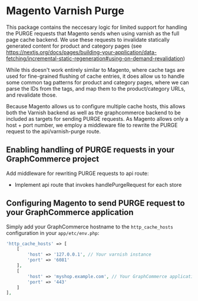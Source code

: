 # Magento Varnish Purge

This package contains the neccesary logic for limited support for handling the
PURGE requests that Magento sends when using varnish as the full page cache
backend. We use these requests to invalidate statically generated content for
product and category pages (see
https://nextjs.org/docs/pages/building-your-application/data-fetching/incremental-static-regeneration#using-on-demand-revalidation)

While this doesn't work entirely similar to Magento, where cache tags are used
for fine-grained flushing of cache entries, it does allow us to handle some
common tag patterns for product and category pages, where we can parse the IDs
from the tags, and map them to the product/category URLs, and revalidate those.

Because Magento allows us to configure multiple cache hosts, this allows both
the Varnish backend as well as the graphcommerce backend to be included as
targets for sending PURGE requests. As Magento allows only a host + port number,
we employ a middleware file to rewrite the PURGE request to the
api/varnish-purge route.

## Enabling handling of PURGE requests in your GraphCommerce project

Add middleware for rewriting PURGE requests to api route:

- Implement api route that invokes handlePurgeRequest for each store

## Configuring Magento to send PURGE request to your GraphCommerce application

Simply add your GraphCommerce hostname to the `http_cache_hosts` configuration
in your `app/etc/env.php`:

```php
'http_cache_hosts' => [
    [
        'host' => '127.0.0.1', // Your varnish instance
        'port' => '6081'
    ],
    [
        'host' => 'myshop.example.com', // Your GraphCommerce application
        'port' => '443'
    ]
],
```
